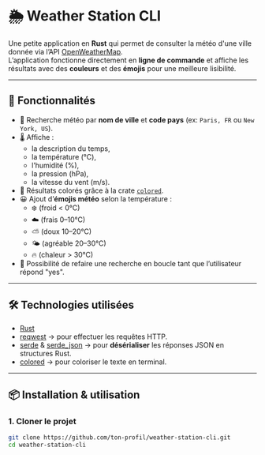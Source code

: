 # 🌦️ Weather Station CLI

Une petite application en **Rust** qui permet de consulter la météo d'une ville donnée via l’API [OpenWeatherMap](https://openweathermap.org/api).  
L’application fonctionne directement en **ligne de commande** et affiche les résultats avec des **couleurs** et des **émojis** pour une meilleure lisibilité.

---

## 🚀 Fonctionnalités

- 🔎 Recherche météo par **nom de ville** et **code pays** (ex: `Paris, FR` ou `New York, US`).  
- 🌡️ Affiche :
  - la description du temps,
  - la température (°C),
  - l’humidité (%),
  - la pression (hPa),
  - la vitesse du vent (m/s).  
- 🎨 Résultats colorés grâce à la crate [`colored`](https://crates.io/crates/colored).  
- 😀 Ajout d’**émojis météo** selon la température :
  - ❄️ (froid < 0°C)  
  - ☁️ (frais 0–10°C)  
  - ⛅ (doux 10–20°C)  
  - 🌤️ (agréable 20–30°C)  
  - 🔥 (chaleur > 30°C)  
- 🔁 Possibilité de refaire une recherche en boucle tant que l’utilisateur répond "yes".  

---

## 🛠️ Technologies utilisées

- [Rust](https://www.rust-lang.org/)  
- [reqwest](https://crates.io/crates/reqwest) → pour effectuer les requêtes HTTP.  
- [serde](https://crates.io/crates/serde) & [serde_json](https://crates.io/crates/serde_json) → pour **désérialiser** les réponses JSON en structures Rust.  
- [colored](https://crates.io/crates/colored) → pour coloriser le texte en terminal.  

---

## 📦 Installation & utilisation

### 1. Cloner le projet
```bash
git clone https://github.com/ton-profil/weather-station-cli.git
cd weather-station-cli
